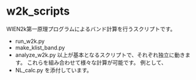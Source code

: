 # w2k_scripts
WIEN2k第一原理プログラムによるバンド計算を行うスクリプトです。
* run_w2k.py
* make_klist_band.py
* analyze_w2k.py
以上が基本となるスクリプトで、それぞれ独立に動きます。
これらを組み合わせて様々な計算が可能です。
例として、
* NL_calc.py
を添付しています。
